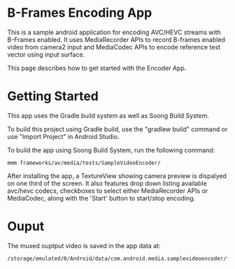 # B-Frames Encoding App

This is a sample android application for encoding AVC/HEVC streams with B-Frames enabled. It uses MediaRecorder APIs to record B-frames enabled video from camera2 input and MediaCodec APIs to encode reference test vector using input surface.

This page describes how to get started with the Encoder App.


# Getting Started

This app uses the Gradle build system as well as Soong Build System.

To build this project using Gradle build, use the "gradlew build" command or use "Import Project" in Android Studio.

To build the app using Soong Build System, run the following command:
```
mmm frameworks/av/media/tests/SampleVideoEncoder/
```

After installing the app, a TextureView showing camera preview is dispalyed on one third of the screen. It also features drop down listing available avc/hevc codecs, checkboxes to select either MediaRecorder APIs or MediaCodec,  along with the 'Start' button to start/stop encoding.


# Ouput

The muxed ouptput video is saved in the app data at:
```
/storage/emulated/0/Android/data/com.android.media.samplevideoencoder/files/
```
